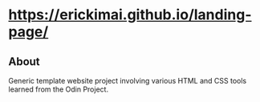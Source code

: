 # https://erickimai.github.io/landing-page/

## About
Generic template website project involving various HTML and CSS tools learned from the Odin Project. 
